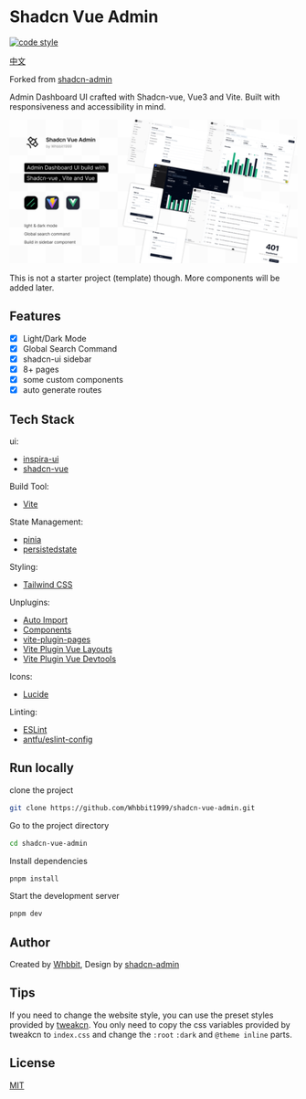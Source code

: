 # Shadcn Vue Admin

[![code style](https://antfu.me/badge-code-style.svg)](https://github.com/antfu/eslint-config)

[中文](./README-CN.md)

Forked from [shadcn-admin](https://github.com/satnaing/shadcn-admin)

Admin Dashboard UI crafted with Shadcn-vue, Vue3 and Vite. Built with responsiveness and accessibility in mind.

![cover](public/shadcn-vue-admin.png)

This is not a starter project (template) though. More components will be added later.

## Features
- [x] Light/Dark Mode
- [x] Global Search Command
- [x] shadcn-ui sidebar
- [x] 8+ pages
- [x] some custom components
- [x] auto generate routes

## Tech Stack
ui:
  - [inspira-ui](https://inspira-ui.com/components/box-reveal)
  - [shadcn-vue](https://www.shadcn-vue.com)

Build Tool:
  - [Vite](https://cn.vitejs.dev/)

State Management:
  - [pinia](https://pinia.vuejs.org/api/pinia/)
  - [persistedstate](https://prazdevs.github.io/pinia-plugin-persistedstate/guide/limitations.html)

Styling:
  - [Tailwind CSS](https://tailwindcss.com/)

Unplugins:
  - [Auto Import](https://github.com/antfu/unplugin-auto-import)
  - [Components](https://github.com/antfu/unplugin-vue-components)
  - [vite-plugin-pages](https://github.com/hannoeru/vite-plugin-pages)
  - [Vite Plugin Vue Layouts](https://github.com/JohnCampionJr/vite-plugin-vue-layouts)
  - [Vite Plugin Vue Devtools](https://github.com/webfansplz/vite-plugin-vue-devtools)

Icons:
  - [Lucide](https://lucide.dev/)

Linting:
  - [ESLint](https://eslint.org/)
  - [antfu/eslint-config](https://github.com/antfu/eslint-config)

## Run locally
clone the project
```bash
git clone https://github.com/Whbbit1999/shadcn-vue-admin.git
```

Go to the project directory
```bash
cd shadcn-vue-admin
```

Install dependencies
```bash
pnpm install
```

Start the development server
```bash
pnpm dev
```

## Author
Created by [Whbbit](https://github.com/Whbbit1999), Design by [shadcn-admin](https://github.com/satnaing/shadcn-admin)

## Tips

If you need to change the website style, you can use the preset styles provided by [tweakcn](https://tweakcn.com/editor/theme). You only need to copy the css variables provided by tweakcn to `index.css` and change the `:root` `:dark` and `@theme inline` parts.

## License
[MIT](https://github.com/Whbbit1999/shadcn-vue-admin/blob/main/LICENSE)
